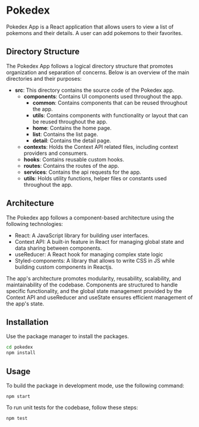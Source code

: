 # Pokedex

Pokedex App is a React application that allows users to view a list of pokemons and their details. A user can add pokemons to their favorites.

## Directory Structure

The Pokedex App follows a logical directory structure that promotes organization and separation of concerns. Below is an overview of the main directories and their purposes:

- **src**: This directory contains the source code of the Pokedex app.
  - **components**: Contains UI components used throughout the app.
    - **common**: Contains components that can be reused throughout the app.
    - **utils**: Contains components with functionality or layout that can be reused throughout the app.
    - **home**: Contains the home page.
    - **list**: Contains the list page.
    - **detail**: Contains the detail page.
  - **contexts**: Holds the Context API related files, including context providers and consumers.
  - **hooks**: Contains reusable custom hooks.
  - **routes**: Contains the routes of the app.
  - **services**: Contains the api requests for the app.
  - **utils**: Holds utility functions, helper files or constants used throughout the app.

## Architecture

The Pokedex app follows a component-based architecture using the following technologies:

- React: A JavaScript library for building user interfaces.
- Context API: A built-in feature in React for managing global state and data sharing between components.
- useReducer: A React hook for managing complex state logic
- Styled-components: A library that allows to write CSS in JS while building custom components in Reactjs.

The app's architecture promotes modularity, reusability, scalability, and maintainability of the codebase. Components are structured to handle specific functionality, and the global state management provided by the Context API and useReducer and useState ensures efficient management of the app's state.

## Installation

Use the package manager to install the packages.

```bash
cd pokedex
npm install
```

## Usage

To build the package in development mode, use the following command:

```
npm start

```

To run unit tests for the codebase, follow these steps:

```
npm test

```

